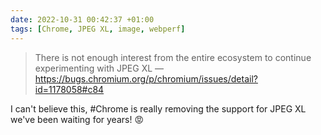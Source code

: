```yaml
---
date: 2022-10-31 00:42:37 +01:00
tags: [Chrome, JPEG XL, image, webperf]
---
```


> There is not enough interest from the entire ecosystem to continue experimenting with JPEG XL — https://bugs.chromium.org/p/chromium/issues/detail?id=1178058#c84

I can't believe this, #Chrome is really removing the support for JPEG XL we've been waiting for years! 😡
